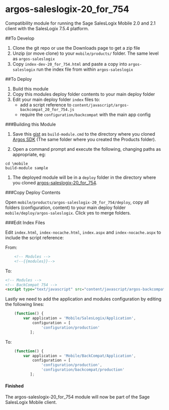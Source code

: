 argos-saleslogix-20_for_754
===========================

Compatibility module for running the Sage SalesLogix Mobile 2.0 and 2.1 client with the SalesLogix 7.5.4 platform.

##To Develop

1. Clone the git repo or use the Downloads page to get a zip file
1. Unzip (or move clone) to your `mobile/products/` folder. The same level as `argos-saleslogix`
1. Copy `index-dev-20_for_754.html` and paste a copy into `argos-saleslogix` run the index file from within `argos-saleslogix`


##To Deploy

1. Build this module
1. Copy this modules deploy folder contents to your main deploy folder
1. Edit your main deploy folder `index` files to:
   * add a script reference to `content/javascript/argos-backcompat_20_for_754.js`
   * require the `configuration/backcompat` with the main app config

###Building this Module

1.	Save this [gist](https://gist.github.com/815451) as `build-module.cmd` to the directory where you cloned [Argos SDK][argos-sdk] (The same folder where you created the Products folder).

1.	Open a command prompt and execute the following, changing paths as appropriate, eg:

   ```
cd \mobile
build-module sample
   ```

1.	The deployed module will be in a `deploy` folder in the directory where you cloned [argos-saleslogix-20_for_754][argos-saleslogix-20_for_754].

###Copy Deploy Contents

Open `mobile/products/argos-saleslogix-20_for_754/deploy`, copy all folders (configuration, content) to your main deploy folder `mobile/deploy/argos-saleslogix`. Click yes to merge folders.

###Edit Index Files

Edit `index.html`, `index-nocache.html`, `index.aspx` and `index-nocache.aspx` to include the script reference:

From:
```html
    <!-- Modules -->
    <!--{{modules}}-->
```

To:
```html
<!-- Modules -->
<!-- BackCompat 754 -->
<script type="text/javascript" src="content/javascript/argos-backcompat_20_for_754.js"></script>
```

Lastly we need to add the application and modules configuration by editing the following lines:

```javascript
    (function() {
        var application = 'Mobile/SalesLogix/Application',
            configuration = [
                'configuration/production'
           ];
```

To:

```javascript
    (function() {
        var application = 'Mobile/BackCompat/Application',
            configuration = [
                'configuration/production',
                'configuration/backcompat/production'
           ];
```

#### Finished

The argos-saleslogix-20_for_754 module will now be part of the Sage SalesLogix Mobile client.


[argos-sdk]: https://github.com/Sage/argos-sdk "Argos SDK Source"
[argos-saleslogix]: https://github.com/SageSalesLogix/argos-saleslogix "Argos SalesLogix Source"
[argos-saleslogix-20_for_754]: https://github.com/SageSalesLogix/argos-saleslogix-20_for_754 "Argos SalesLogix BackCompat 754"
